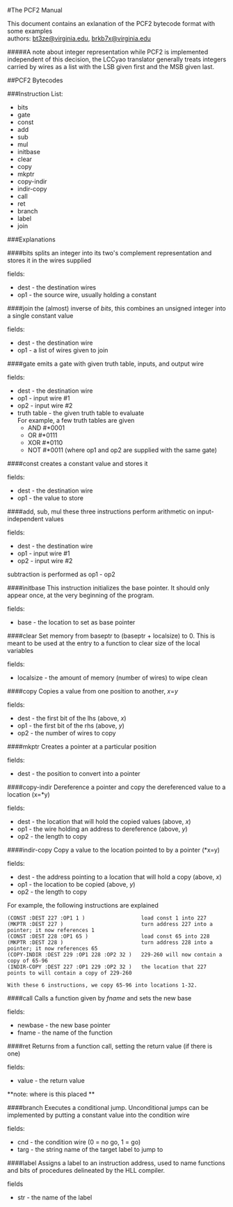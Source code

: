 #The PCF2 Manual

This document contains an exlanation of the PCF2 bytecode format with some examples  
authors: bt3ze@virginia.edu, brkb7x@virginia.edu

#####A note about integer representation
while PCF2 is implemented independent of this decision, the LCCyao translator generally treats integers carried by wires as a list with the LSB given first and the MSB given last.

##PCF2 Bytecodes
 
###Instruction List:
 *  bits
 *  gate
 *  const
 *  add 
 *  sub 
 *  mul 
 *  initbase 
 *  clear
 *  copy 
 *  mkptr 
 *  copy-indir 
 *  indir-copy
 *  call
 *  ret
 *  branch
 *  label 
 *  join


###Explanations

####bits
splits an integer into its two's complement representation and stores it in the wires supplied

fields:

* dest -  the destination wires
* op1 - the source wire, usually holding a constant

####join
the (almost) inverse of _bits_, this combines an unsigned integer into a single constant value

fields:

* dest - the destination wire
* op1 - a list of wires given to join

####gate
emits a gate with given truth table, inputs, and output wire

fields:

 * dest - the destination wire
 * op1 - input wire #1
 * op2 - input wire #2
 * truth table - the given truth table to evaluate  
   For example, a few truth tables are given
     * AND #\*0001
     * OR #\*0111
     * XOR #\*0110
     * NOT #\*0011 (where op1 and op2 are supplied with the same gate)

####const
creates a constant value and stores it

fields:

 * dest - the destination wire
 * op1 - the value to store

####add, sub, mul
these three instructions perform arithmetic on input-independent values

fields:

 * dest - the destination wire
 * op1 - input wire #1
 * op2 - input wire #2

subtraction is performed as op1 - op2

####initbase
This instruction initializes the base pointer. It should only appear once, at the very beginning of the program.

fields:

* base - the location to set as base pointer

####clear
Set memory from baseptr to (baseptr + localsize) to 0. This is meant to be used at the entry to a function to clear size of the local variables

fields:

 * localsize - the amount of memory (number of wires) to wipe clean

####copy
Copies a value from one position to another, _x_=_y_

fields:

* dest - the first bit of the lhs (above, _x_)
* op1 - the first bit of the rhs (above, _y_)
* op2 - the number of wires to copy

####mkptr
Creates a pointer at a particular position

fields:

* dest - the position to convert into a pointer

####copy-indir 
Dereference a pointer and copy the dereferenced value to a location (x=*y)

fields:

 * dest - the location that will hold the copied values (above, _x_)
 * op1 - the wire holding an address to dereference (above, _y_)
 * op2 - the length to copy


####indir-copy 
Copy a value to the location pointed to by a pointer (*x=y)

fields:

 * dest - the address pointing to a location that will hold a copy (above, _x_)
 * op1 - the location to be copied (above, _y_)
 * op2 - the length to copy

For example, the following instructions are explained

    (CONST :DEST 227 :OP1 1 )                  load const 1 into 227
    (MKPTR :DEST 227 )                         turn address 227 into a pointer; it now references 1
    (CONST :DEST 228 :OP1 65 )                 load const 65 into 228
    (MKPTR :DEST 228 )                         turn address 228 into a pointer; it now references 65
    (COPY-INDIR :DEST 229 :OP1 228 :OP2 32 )   229-260 will now contain a copy of 65-96
    (INDIR-COPY :DEST 227 :OP1 229 :OP2 32 )   the location that 227 points to will contain a copy of 229-260

    With these 6 instructions, we copy 65-96 into locations 1-32.

####call
Calls a function given by _fname_ and sets the new base

fields:

* newbase - the new base pointer
* fname - the name of the function

####ret
Returns from a function call, setting the return value (if there is one)

fields:

 * value - the return value

**note: where is this placed **

####branch
Executes a conditional jump. Unconditional jumps can be implemented by putting a constant value into the condition wire

fields:

* cnd - the condition wire (0 = no go, 1 = go)
* targ - the string name of the target label to jump to

####label 
Assigns a label to an instruction address, used to name functions and bits of procedures delineated by the HLL compiler.

fields

* str - the name of the label
